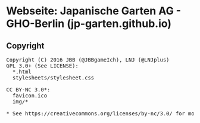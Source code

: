 # Webseite: Japanische Garten AG - GHO-Berlin (jp-garten.github.io)

## Copyright
<pre>
Copyright (C) 2016 JBB (@JBBgameIch), LNJ (@LNJplus)
GPL 3.0+ (See LICENSE):
  *.html
  stylesheets/stylesheet.css

CC BY-NC 3.0*:
  favicon.ico
  img/*

* See https://creativecommons.org/licenses/by-nc/3.0/ for more information!
</pre>
